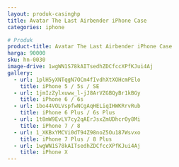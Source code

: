 ```yaml
---
layout: produk-casinghp
title: Avatar The Last Airbender iPhone Case
categories: iphone

# Produk
product-title: Avatar The Last Airbender iPhone Case
harga: 90000
sku: hn-0030
image-drive: 1wgWN1S78kAITsedhZDCfccXPfKJui4Aj
gallery:
  - url: 1plH5yXNTqgN7OCm4fIvdhXtXOHcmPElo
    title: iPhone 5 / 5s / SE
  - url: 1jmIzZylxuww_l-jJ8ArVZGBQyBr1kBGy
    title: iPhone 6 / 6s
  - url: 1bo44VOLVspfwNCgAqHELiqIHWKRrvRub
    title: iPhone 6 Plus / 6s Plus
  - url: 1t8mW9EvLV7cy2qAErJsxZmUDhcrOy8Mi
    title: iPhone 7 / 8
  - url: 1_XKBxYMCVi0dT94Z98noZ5Ou187Wsvxo
    title: iPhone 7 Plus / 8 Plus
  - url: 1wgWN1S78kAITsedhZDCfccXPfKJui4Aj
    title: iPhone X
---
```


